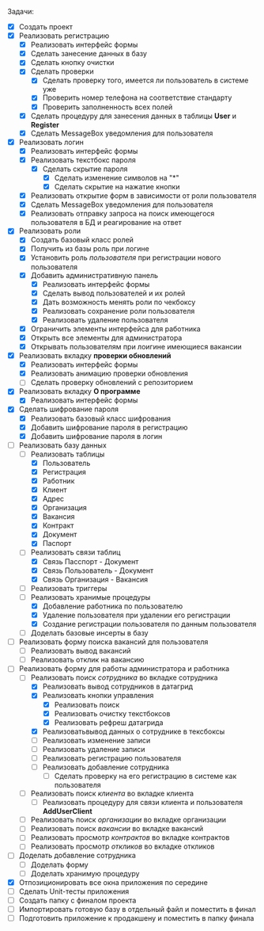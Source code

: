 Задачи:
- [x] Создать проект
- [x] Реализовать регистрацию
	- [x] Реализовать интерфейс формы
	- [x] Сделать занесение данных в базу
	- [x] Сделать кнопку очистки
	- [x] Сделать проверки
		- [x] Сделать проверку того, имеется ли пользователь в системе уже
		- [x] Проверить номер телефона на соответствие стандарту
		- [x] Проверить заполненность всех полей
	- [x] Сделать процедуру для занесения данных в таблицы **User** и **Register**
	- [x] Сделать MessageBox уведомления для пользователя
- [x] Реализовать логин
	- [x] Реализовать интерфейс формы
	- [x] Реализовать текстбокс пароля
		- [x] Сделать скрытие пароля
			- [x] Сделать изменение символов на "*"
			- [x] Сделать скрытие на нажатие кнопки
	- [x] Реализовать открытие форм в зависимости от роли пользователя
	- [x] Сделать MessageBox уведомления для пользователя
	- [x] Реализовать отправку запроса на поиск имеющегося пользователя в БД и реагирование на ответ
- [x] Реализовать роли
	- [x] Создать базовый класс ролей
	- [x] Получить из базы роль при логине
	- [x] Установить роль *пользователя* при регистрации нового пользователя
	- [x] Добавить административную панель
		- [x] Реализовать интерфейс формы
		- [x] Сделать вывод пользователей и их ролей
		- [x] Дать возможность менять роли по чекбоксу
		- [x] Реализовать сохранение роли пользователя
		- [x] Реализовать удаление пользователя
	- [x] Ограничить элементы интерфейса для работника
	- [x] Открыть все элементы для администратора
	- [x] Открывать пользователям при лоигине имеющиеся вакансии
- [x] Реализовать вкладку **проверки обновлений**
	- [x] Реализовать интерфейс формы
	- [x] Реализовать анимацию проверки обновления
	- [ ] Сделать проверку обновлений с репозиторием 
- [x] Реализовать вкладку **О программе**
	- [x] Реализовать интерфейс формы
- [x] Сделать шифрование пароля
	- [x] Реализовать базовый класс шифрования
	- [x] Добавить шифрование пароля в регистрацию
	- [x] Добавить шифрование пароля в логин
- [ ] Реализовать базу данных
	- [ ] Реализовать таблицы
		- [x] Пользователь
		- [x] Регистрация
		- [x] Работник
		- [x] Клиент
		- [x] Адрес
		- [x] Организация
		- [x] Вакансия
		- [x] Контракт
		- [x] Документ
		- [x] Паспорт
	- [ ] Реализовать связи таблиц
		- [x] Связь Пасспорт - Документ
		- [x] Связь Пользователь - Документ
		- [x] Связь Организация - Вакансия
	- [ ] Реализовать триггеры
	- [ ] Реализовать хранимые процедуры
		- [x] Добавление работника по пользователю
		- [x] Удаление пользователя при удалении его регистрации
		- [x] Создание регистрации пользователя по данным пользователя
	- [ ] Доделать базовые инсерты в базу
- [ ] Реализовать форму поиска вакансий для пользователя
	- [ ] Реализовать вывод вакансий
	- [ ] Реализовать отклик на вакансию 
- [ ] Реализовать форму для работы администратора и работника
	- [ ] Реализовать поиск *сотрудника* во вкладке сотрудника
		- [x] Реализовать вывод сотрудников в датагрид
		- [x] Реализовать кнопки управления
			- [x] Реализовать поиск
			- [x] Реализовать очистку текстбоксов
			- [x] Реализовать рефреш датагрида
		- [x] Реализоватьвывод данных о сотруднике в тексбоксы
		- [ ] Реализовать изменение записи
		- [ ] Реализовать удаление записи
		- [ ] Реализовать регистрацию пользователя
		- [ ] Реализовать добавление сотрудника
			- [ ] Сделать проверку на его регистрацию в системе как пользователя
	- [ ] Реализовать поиск *клиента* во вкладке клиента
		- [ ] Реализовать процедуру для связи клиента и пользователя **AddUserClient**
	- [ ] Реализовать поиск *организации* во вкладке организации
	- [ ] Реализовать поиск *вакансии* во вкладке вакансий
	- [ ] Реализовать просмотр *контрактов* во вкладке контрактов
	- [ ] Реализовать просмотр *откликов* во вкладке откликов
- [ ] Доделать добавление сотрудника
	- [ ] Доделать форму
	- [ ] Доделать хранимую процедуру
- [x] Отпозиционировать все окна приложения по середине
- [ ] Сделать Unit-тесты приложения
- [ ] Создать папку с финалом проекта
- [ ] Импортировать готовую базу в отдельный файл и поместить в финал
- [ ] Подготовить приложение к продакшену и поместить в папку финала 